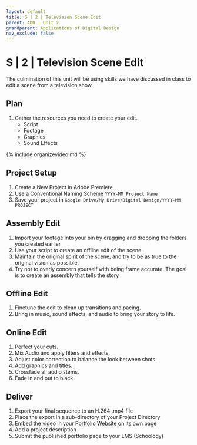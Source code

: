 ```yaml
---
layout: default
title: S | 2 | Television Scene Edit
parent: ADD | Unit 2
grandparent: Applications of Digital Design
nav_exclude: false
---
```

# S | 2 | Television Scene Edit
The culmination of this unit will be using skills we have discussed in class to edit a scene from a television show.

## Plan
1. Gather the resources you need to create your edit.
    - Script
    - Footage
    - Graphics
    - Sound Effects
    
{% include organizevideo.md %}


## Project Setup
1. Create a New Project in Adobe Premiere
2. Use a Conventional Naming Scheme ``YYYY-MM Project Name``
3. Save your project in ``Google Drive/My Drive/Digital Design/YYYY-MM PROJECT``

## Assembly Edit
1. Import your footage into your bin by dragging and dropping the folders you created earlier
2. Use your script to create an offline edit of the scene.
3. Maintain the original spirit of the scene, and try to be as true to the original vision as possible.
4. Try not to overly concern yourself with being frame accurate. The goal is to create an assembly that tells the story

## Offline Edit
1. Finetune the edit to clean up transitions and pacing. 
2. Bring in music, sound effects, and audio to bring your story to life.

## Online Edit
1. Perfect your cuts.
2. Mix Audio and apply filters and effects.
3. Adjust color correction to balance the look between shots.
4. Add graphics and titles. 
5. Crossfade all audio stems.
6. Fade in and out to black.

## Deliver
1. Export your final sequence to an H.264 .mp4 file
2. Place the export in a sub-directory of your Project Directory
3. Embed the video in your Portfolio Website on its own page
4. Add a project description
5. Submit the published portfolio page to your LMS (Schoology)